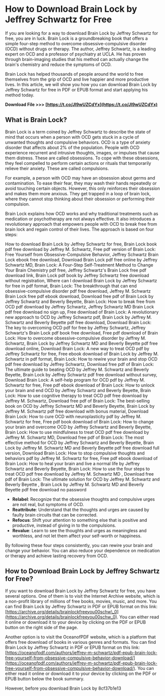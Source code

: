 
 
# How to Download Brain Lock by Jeffrey Schwartz for Free
 
If you are looking for a way to download Brain Lock by Jeffrey Schwartz for free, you are in luck. Brain Lock is a groundbreaking book that offers a simple four-step method to overcome obsessive-compulsive disorder (OCD) without drugs or therapy. The author, Jeffrey Schwartz, is a leading expert on OCD and a professor of psychiatry at UCLA. He has proven through brain-imaging studies that his method can actually change the brain's chemistry and reduce the symptoms of OCD.
 
Brain Lock has helped thousands of people around the world to free themselves from the grip of OCD and live happier and more productive lives. In this article, we will show you how you can download Brain Lock by Jeffrey Schwartz for free in PDF or EPUB format and start applying his method today.
 
**Download File >>> [https://t.co/Jl9wUZCdYx](https://t.co/Jl9wUZCdYx)**


 
## What is Brain Lock?
 
Brain Lock is a term coined by Jeffrey Schwartz to describe the state of mind that occurs when a person with OCD gets stuck in a cycle of unwanted thoughts and compulsive behaviors. OCD is a type of anxiety disorder that affects about 2% of the population. People with OCD experience recurrent and intrusive thoughts, images, or impulses that cause them distress. These are called obsessions. To cope with these obsessions, they feel compelled to perform certain actions or rituals that temporarily relieve their anxiety. These are called compulsions.
 
For example, a person with OCD may have an obsession about germs and contamination. To ease their fear, they may wash their hands repeatedly or avoid touching certain objects. However, this only reinforces their obsession and makes them more anxious. They get trapped in a loop of brain lock, where they cannot stop thinking about their obsession or performing their compulsion.
 
Brain Lock explains how OCD works and why traditional treatments such as medication or psychotherapy are not always effective. It also introduces a revolutionary approach that empowers people with OCD to break free from brain lock and regain control of their lives. The approach is based on four steps:
 
How to download Brain Lock by Jeffrey Schwartz for free,  Brain Lock book pdf free download by Jeffrey M. Schwartz,  Free pdf version of Brain Lock: Free Yourself from Obsessive-Compulsive Behavior,  Jeffrey Schwartz Brain Lock ebook free download,  Download Brain Lock pdf free online by Jeffrey Schwartz MD,  Brain Lock: A Four-Step Self-Treatment Method to Change Your Brain Chemistry pdf free,  Jeffrey Schwartz's Brain Lock free pdf download link,  Brain Lock pdf book by Jeffrey Schwartz free download without registration,  Where can I download Brain Lock by Jeffrey Schwartz for free in pdf format,  Brain Lock: The breakthrough that can end obsessive-compulsive disorder pdf free download,  Jeffrey M. Schwartz Brain Lock free pdf ebook download,  Download free pdf of Brain Lock by Jeffrey Schwartz and Beverly Beyette,  Brain Lock: How to break free from OCD pdf download by Jeffrey Schwartz,  Jeffrey Schwartz MD Brain Lock pdf free download no sign up,  Free download of Brain Lock: A revolutionary new approach to OCD by Jeffrey Schwartz pdf,  Brain Lock by Jeffrey M. Schwartz and Beverly Beyette pdf free download,  Download Brain Lock: The key to overcoming OCD pdf for free by Jeffrey Schwartz,  Jeffrey Schwartz's Brain Lock pdf book free download,  Free pdf download of Brain Lock: How to overcome obsessive-compulsive disorder by Jeffrey M. Schwartz,  Brain Lock by Jeffrey Schwartz MD and Beverly Beyette pdf free download online,  Download Brain Lock: A new way to treat OCD pdf by Jeffrey Schwartz for free,  Free ebook download of Brain Lock by Jeffrey M. Schwartz in pdf format,  Brain Lock: How to rewire your brain and stop OCD pdf free download by Jeffrey Schwartz,  Download free pdf of Brain Lock: The ultimate guide to beating OCD by Jeffrey M. Schwartz and Beverly Beyette,  Brain Lock by Jeffrey Schwartz pdf free download without survey,  Download Brain Lock: A self-help program for OCD pdf by Jeffrey M. Schwartz for free,  Free pdf ebook download of Brain Lock: How to unlock your brain and end OCD by Jeffrey Schwartz and Beverly Beyette,  Brain Lock: How to use cognitive therapy to treat OCD pdf free download by Jeffrey M. Schwartz,  Download free pdf of Brain Lock: The best-selling book on OCD by Jeffrey Schwartz MD and Beverly Beyette,  Brain Lock by Jeffrey M. Schwartz pdf free download with bonus material,  Download Brain Lock: How to cure OCD with neuroplasticity pdf by Jeffrey M. Schwartz for free,  Free pdf book download of Brain Lock: How to change your brain and overcome OCD by Jeffrey Schwartz and Beverly Beyette,  Brain Lock: How to use mindfulness to treat OCD pdf free download by Jeffrey M. Schwartz MD,  Download free pdf of Brain Lock: The most effective method for OCD by Jeffrey Schwartz and Beverly Beyette,  Brain Lock by Jeffrey M. Schwartz MD and Beverly Beyette pdf free download full version,  Download Brain Lock: How to stop compulsive thoughts and behaviors pdf by Jeffrey M. Schwartz for free,  Free pdf ebook download of Brain Lock: How to heal your brain and live a normal life by Jeffrey Schwartz and Beverly Beyette,  Brain Lock: How to use the four steps to treat OCD pdf free download by Jeffrey M. Schwartz MD ,  Download free pdf of Brain Lock: The ultimate solution for OCD by Jeffrey M. Schwartz and Beverly Beyette ,  Brain Lock by Jeffrey M. Schwartz MD and Beverly Beyette pdf free download no password
 
- **Relabel**: Recognize that the obsessive thoughts and compulsive urges are not real, but symptoms of OCD.
- **Reattribute**: Understand that the thoughts and urges are caused by faulty brain circuits that can be corrected.
- **Refocus**: Shift your attention to something else that is positive and productive, instead of giving in to the compulsions.
- **Revalue**: Learn to see the thoughts and urges as meaningless and worthless, and not let them affect your self-worth or happiness.

By following these four steps consistently, you can rewire your brain and change your behavior. You can also reduce your dependence on medication or therapy and achieve lasting recovery from OCD.
 
## How to Download Brain Lock by Jeffrey Schwartz for Free?
 
If you want to download Brain Lock by Jeffrey Schwartz for free, you have several options. One of them is to visit the Internet Archive website, which is a non-profit library of millions of free books, movies, music, and more. You can find Brain Lock by Jeffrey Schwartz in PDF or EPUB format on this link: [https://archive.org/details/brainlockfreeyou00schw\_0](https://archive.org/details/brainlockfreeyou00schw_0). You can either read it online or download it to your device by clicking on the PDF or EPUB button on the right side of the page.
 
Another option is to visit the OceanofPDF website, which is a platform that offers free download of books in various genres and formats. You can find Brain Lock by Jeffrey Schwartz in PDF or EPUB format on this link: [https://oceanofpdf.com/authors/jeffrey-m-schwartz/pdf-epub-brain-lock-free-yourself-from-obsessive-compulsive-behavior-download/](https://oceanofpdf.com/authors/jeffrey-m-schwartz/pdf-epub-brain-lock-free-yourself-from-obsessive-compulsive-behavior-download/). You can either read it online or download it to your device by clicking on the PDF or EPUB button below the book summary.
 
However, before you download Brain Lock by
 8cf37b1e13
 
